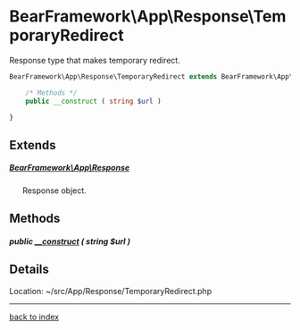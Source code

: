 # BearFramework\App\Response\TemporaryRedirect

Response type that makes temporary redirect.

```php
BearFramework\App\Response\TemporaryRedirect extends BearFramework\App\Response {

	/* Methods */
	public __construct ( string $url )

}
```

## Extends

##### [BearFramework\App\Response](bearframework.app.response.class.md)

&nbsp;&nbsp;&nbsp;&nbsp;&nbsp;&nbsp;Response object.

## Methods

##### public [__construct](bearframework.app.response.temporaryredirect.__construct.method.md) ( string $url )

## Details

Location: ~/src/App/Response/TemporaryRedirect.php

---

[back to index](index.md)

